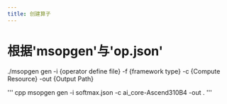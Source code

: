 ```yaml
---
title: 创建算子
---
```


# 根据'msopgen'与'op.json'

./msopgen gen -i {operator define file} -f {framework type} -c {Compute Resource} -out {Output Path}

''' cpp
msopgen gen -i softmax.json -c ai_core-Ascend310B4 -out .
'''
